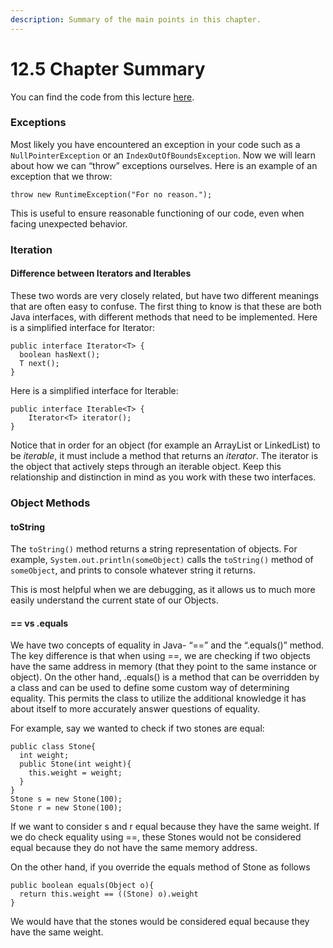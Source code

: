 ```yaml
---
description: Summary of the main points in this chapter.
---
```


# 12.5 Chapter Summary

You can find the code from this lecture [here](https://github.com/Berkeley-CS61B/lectureCode-sp23/tree/main/lec12_inheritance4).&#x20;

### Exceptions

Most likely you have encountered an exception in your code such as a `NullPointerException` or an `IndexOutOfBoundsException`. Now we will learn about how we can “throw” exceptions ourselves. Here is an example of an exception that we throw:

```
throw new RuntimeException("For no reason.");
```

This is useful to ensure reasonable functioning of our code, even when facing unexpected behavior.

### Iteration

#### Difference between Iterators and Iterables

These two words are very closely related, but have two different meanings that are often easy to confuse. The first thing to know is that these are both Java interfaces, with different methods that need to be implemented. Here is a simplified interface for Iterator:

```
public interface Iterator<T> {
  boolean hasNext();
  T next();
}
```

Here is a simplified interface for Iterable:

```
public interface Iterable<T> {
    Iterator<T> iterator();
}
```

Notice that in order for an object (for example an ArrayList or LinkedList) to be _iterable_, it must include a method that returns an _iterator_. The iterator is the object that actively steps through an iterable object. Keep this relationship and distinction in mind as you work with these two interfaces.

### Object Methods

#### toString

The `toString()` method returns a string representation of objects. For example, `System.out.println(someObject)` calls the `toString()` method of `someObject`, and prints to console whatever string it returns.&#x20;

This is most helpful when we are debugging, as it allows us to much more easily understand the current state of our Objects.

#### == vs .equals

We have two concepts of equality in Java- “==” and the “.equals()” method. The key difference is that when using ==, we are checking if two objects have the same address in memory (that they point to the same instance or object). On the other hand, .equals() is a method that can be overridden by a class and can be used to define some custom way of determining equality. This permits the class to utilize the additional knowledge it has about itself to more accurately answer questions of equality.

For example, say we wanted to check if two stones are equal:

```
public class Stone{
  int weight;
  public Stone(int weight){
    this.weight = weight;
  }
}
Stone s = new Stone(100);
Stone r = new Stone(100);
```

If we want to consider s and r equal because they have the same weight. If we do check equality using ==, these Stones would not be considered equal because they do not have the same memory address.

On the other hand, if you override the equals method of Stone as follows

```
public boolean equals(Object o){
  return this.weight == ((Stone) o).weight
}
```

We would have that the stones would be considered equal because they have the same weight.
